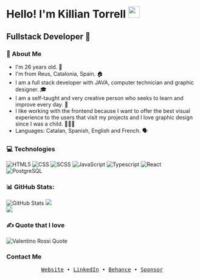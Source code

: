 

<h1>Hello! I'm Killian Torrell <img src="https://raw.githubusercontent.com/iampavangandhi/iampavangandhi/master/gifs/Hi.gif" width="30px"> </h1>
<h2>Fullstack Developer 🎨</h2>

### 👤 About Me
- I'm 26 years old. 🎂
- I'm from Reus, Catalonia, Spain. 🏠
- I am a full stack developer with JAVA, computer technician and graphic designer. 🎓
- I am a self-taught and very creative person who seeks to learn and improve every day. 🌱
- I like working with the frontend because I want to offer the best visual experience to the users that visit my projects and I love graphic design since I was a child. 🧑🏻‍💻
- Languages: Catalan, Spanish, English and French. 🗣️


### 💻 Technologies
  ![HTML5](https://img.shields.io/badge/-HTML5-333333?style=flat&logo=HTML5)
  ![CSS](https://img.shields.io/badge/-CSS-333333?style=flat&logo=CSS3&logoColor=1572B6)
  ![SCSS](https://img.shields.io/badge/-SCSS-333333?style=flat&logo=SASS&logoColor=CE6B9E)
  ![JavaScript](https://img.shields.io/badge/-JavaScript-333333?style=flat&logo=javascript)
  ![Typescript](https://img.shields.io/badge/-Typescript-333333?style=flat&logo=typescript)
  ![React](https://img.shields.io/badge/-React-333333?style=flat&logo=react)
  <br/>
  ![PostgreSQL](https://img.shields.io/badge/-PostgreSQL-333333?style=flat&logo=postgresql)


### 📊 GitHub Stats:
![GitHub Stats](https://github-readme-stats.vercel.app/api?username=killiantr&show_icons=true&theme=dark&hide_border=false)
![](https://github-readme-streak-stats.herokuapp.com/?user=killiantr&theme=dark&hide_border=false)<br/>
![](https://github-readme-stats.vercel.app/api/top-langs/?username=killiantr&theme=dark&hide_border=false&include_all_commits=true&count_private=false&layout=compact)


### ✍️ Quote that I love
![Valentino Rossi Quote](https://img.shields.io/badge/Valentino-Rossi-Quote-When%20life%20gets%20you%20down%2C%20remember%2C%20only%20one%20down%2C%20the%20rest%20is%20up.-blue?style=for-the-badge&logo=quotable)


### Contact Me

<div align='center'>
  <samp>
    <a href='https://killiantr.github.io/'>Website</a> •
    <a href='https://www.linkedin.com/in/killiantorrell/'>LinkedIn</a> •
    <a href='https://www.behance.net/vznumdis'>Behance</a> •
    <a href='https://github.com/sponsors/KillianTR'>Sponsor</a>
  </samp>
</div>

